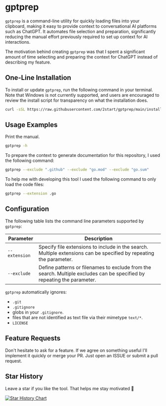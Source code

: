 # gptprep

`gptprep` is a command-line utility for quickly loading files into your clipboard, making it easy to provide context to conversational AI platforms such as ChatGPT. It automates file selection and preparation, significantly reducing the manual effort previously required to set up context for AI interactions.

The motivation behind creating `gptprep` was that I spent a significant amount of time selecting and preparing the context for ChatGPT instead of describing my feature. 

## One-Line Installation

To install or update `gptprep`, run the following command in your terminal. Note that Windows is not currently supported, and users are encouraged to review the install script for transparency on what the installation does.

```sh
curl -sSL https://raw.githubusercontent.com/2start/gptprep/main/install.sh | sudo sh
```

## Usage Examples

Print the manual.

```sh
gptprep -h
```

To prepare the context to generate documentation for this repository, I used the following command:

```sh
gptprep --exclude ".github" --exclude "go.mod" --exclude "go.sum"
```

To help me with developing this tool I used the following command to only load the code files:

```sh
gptprep --extension .go
```

## Configuration

The following table lists the command line parameters supported by `gptprep`:

| Parameter     | Description                                                  |
| ------------- | ------------------------------------------------------------ |
| `--extension` | Specify file extensions to include in the search. Multiple extensions can be specified by repeating the parameter. |
| `--exclude`   | Define patterns or filenames to exclude from the search. Multiple excludes can be specified by repeating the parameter. |

`gptprep` automatically ignores:
- `.git`
- `.gitignore` 
- globs in your `.gitignore`.
- files that are not identified as text file via their mimetype `text/*`.
- `LICENSE`


## Feature Requests

Don't hesitate to ask for a feature. If we agree on something useful I'll implement it quickly or merge your PR.
Just open an ISSUE or submit a pull request.

## Star History

Leave a star if you like the tool. That helps me stay motivated 🤩

[![Star History Chart](https://api.star-history.com/svg?repos=2start/gptprep&type=Date)](https://star-history.com/#2start/gptprep&Date)
